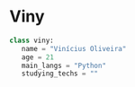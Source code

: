 # Viny

```py
class viny:
   name = "Vinícius Oliveira"
   age = 21
   main_langs = "Python"
   studying_techs = ""
```
